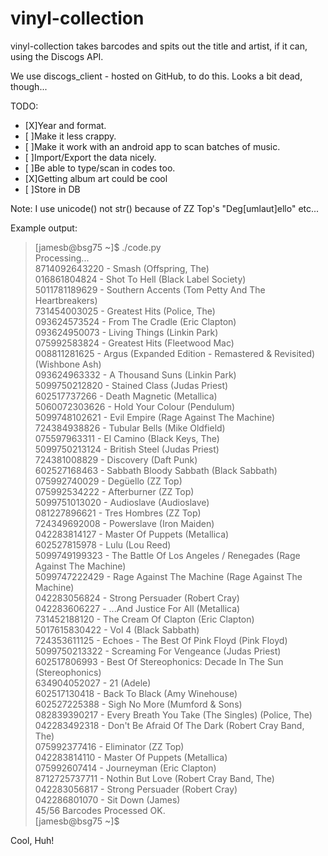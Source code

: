 vinyl-collection
================

vinyl-collection takes barcodes and spits out the title and artist, if it can, using the Discogs API.

We use discogs_client - hosted on GitHub, to do this. Looks a bit dead, though... 

TODO:
- [X]Year and format.
- [ ]Make it less crappy.
- [ ]Make it work with an android app to scan batches of music.
- [ ]Import/Export the data nicely.
- [ ]Be able to type/scan in codes too.
- [X]Getting album art could be cool
- [ ]Store in DB

Note:
I use unicode() not str() because of ZZ Top's "Deg[umlaut]ello" etc...

Example output:

 > [jamesb@bsg75 ~]$ ./code.py  
 > Processing...  
 > 8714092643220 - Smash (Offspring, The)  
 > 016861804824 - Shot To Hell (Black Label Society)  
 > 5011781189629 - Southern Accents (Tom Petty And The Heartbreakers)  
 > 731454003025 - Greatest Hits (Police, The)  
 > 093624573524 - From The Cradle (Eric Clapton)  
 > 093624950073 - Living Things (Linkin Park)  
 > 075992583824 - Greatest Hits (Fleetwood Mac)  
 > 008811281625 - Argus (Expanded Edition - Remastered & Revisited) (Wishbone Ash)  
 > 093624963332 - A Thousand Suns (Linkin Park)  
 > 5099750212820 - Stained Class (Judas Priest)  
 > 602517737266 - Death Magnetic (Metallica)  
 > 5060072303626 - Hold Your Colour (Pendulum)  
 > 5099748102621 - Evil Empire (Rage Against The Machine)  
 > 724384938826 - Tubular Bells (Mike Oldfield)  
 > 075597963311 - El Camino (Black Keys, The)  
 > 5099750213124 - British Steel (Judas Priest)  
 > 724381008829 - Discovery (Daft Punk)  
 > 602527168463 - Sabbath Bloody Sabbath (Black Sabbath)  
 > 075992740029 - Degüello (ZZ Top)  
 > 075992534222 - Afterburner (ZZ Top)  
 > 5099751013020 - Audioslave (Audioslave)  
 > 081227896621 - Tres Hombres (ZZ Top)  
 > 724349692008 - Powerslave (Iron Maiden)  
 > 042283814127 - Master Of Puppets (Metallica)  
 > 602527815978 - Lulu (Lou Reed)  
 > 5099749199323 - The Battle Of Los Angeles / Renegades (Rage Against The Machine)  
 > 5099747222429 - Rage Against The Machine (Rage Against The Machine)  
 > 042283056824 - Strong Persuader (Robert Cray)  
 > 042283606227 - ...And Justice For All (Metallica)  
 > 731452188120 - The Cream Of Clapton (Eric Clapton)  
 > 5017615830422 - Vol 4 (Black Sabbath)  
 > 724353611125 - Echoes - The Best Of Pink Floyd (Pink Floyd)  
 > 5099750213322 - Screaming For Vengeance (Judas Priest)  
 > 602517806993 - Best Of Stereophonics: Decade In The Sun (Stereophonics)  
 > 634904052027 - 21 (Adele)  
 > 602517130418 - Back To Black (Amy Winehouse)  
 > 602527225388 - Sigh No More (Mumford & Sons)  
 > 082839390217 - Every Breath You Take (The Singles) (Police, The)  
 > 042283492318 - Don't Be Afraid Of The Dark (Robert Cray Band, The)  
 > 075992377416 - Eliminator (ZZ Top)  
 > 042283814110 - Master Of Puppets (Metallica)  
 > 075992607414 - Journeyman (Eric Clapton)  
 > 8712725737711 - Nothin But Love (Robert Cray Band, The)  
 > 042283056817 - Strong Persuader (Robert Cray)  
 > 042286801070 - Sit Down (James)  
 > 45/56 Barcodes Processed OK.  
 > [jamesb@bsg75 ~]$ 

Cool, Huh!
